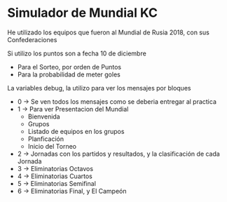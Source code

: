 # Simulador de Mundial KC

He utilizado los equipos que fueron al Mundial de Rusia 2018, con sus Confederaciones

Si utilizo los puntos son a fecha 10 de diciembre
* Para el Sorteo, por orden de Puntos
* Para la probabilidad de meter goles

La variables debug, la utilizo para ver los mensajes por bloques
* 0 -> Se ven todos los mensajes como se deberia entregar al practica
* 1 -> Para ver Presentacion del Mundial
    * Bienvenida
    * Grupos
    * Listado de equipos en los grupos
    * Planficación
    * Inicio del Torneo
* 2 -> Jornadas con los partidos y resultados, y la clasificación de cada Jornada
* 3 -> Eliminatorias Octavos
* 4 -> Eliminatorias Cuartos
* 5 -> Eliminatorias Semifinal
* 6 -> Eliminatorias Final, y El Campeón

